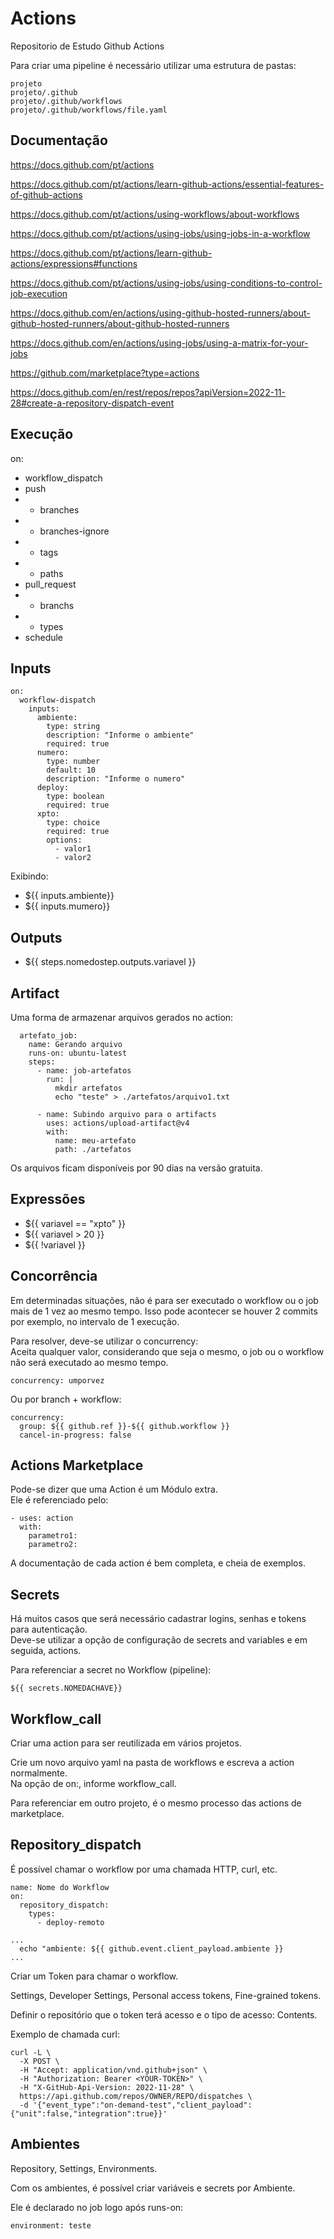 # Actions
Repositorio de Estudo Github Actions


Para criar uma pipeline é necessário utilizar uma estrutura de pastas:
```
projeto
projeto/.github
projeto/.github/workflows
projeto/.github/workflows/file.yaml
```

## Documentação

https://docs.github.com/pt/actions

https://docs.github.com/pt/actions/learn-github-actions/essential-features-of-github-actions

https://docs.github.com/pt/actions/using-workflows/about-workflows

https://docs.github.com/pt/actions/using-jobs/using-jobs-in-a-workflow

https://docs.github.com/pt/actions/learn-github-actions/expressions#functions

https://docs.github.com/pt/actions/using-jobs/using-conditions-to-control-job-execution


https://docs.github.com/en/actions/using-github-hosted-runners/about-github-hosted-runners/about-github-hosted-runners

https://docs.github.com/en/actions/using-jobs/using-a-matrix-for-your-jobs


https://github.com/marketplace?type=actions


https://docs.github.com/en/rest/repos/repos?apiVersion=2022-11-28#create-a-repository-dispatch-event


## Execução

on:

- workflow_dispatch
- push
- - branches
- - branches-ignore
- - tags
- - paths
- pull_request
- - branchs
- - types
- schedule


## Inputs
```
on:
  workflow-dispatch
    inputs:
      ambiente:
        type: string
        description: "Informe o ambiente"
        required: true
      numero:
        type: number
        default: 10
        description: "Informe o numero"
      deploy:
        type: boolean
        required: true
      xpto:
        type: choice
        required: true
        options:
          - valor1
          - valor2
```

Exibindo:
- ${{ inputs.ambiente}}
- ${{ inputs.mumero}}

## Outputs

- ${{ steps.nomedostep.outputs.variavel }}

## Artifact

Uma forma de armazenar arquivos gerados no action:
```
  artefato_job:
    name: Gerando arquivo
    runs-on: ubuntu-latest
    steps: 
      - name: job-artefatos
        run: |
          mkdir artefatos
          echo "teste" > ./artefatos/arquivo1.txt
  
      - name: Subindo arquivo para o artifacts
        uses: actions/upload-artifact@v4
        with:
          name: meu-artefato
          path: ./artefatos
```

Os arquivos ficam disponíveis por 90 dias na versão gratuita.

## Expressões

- ${{ variavel == "xpto" }}
- ${{ variavel > 20 }}
- ${{ !variavel }}


## Concorrência

Em determinadas situações, não é para ser executado o workflow ou o job mais de 1 vez ao mesmo tempo. Isso pode acontecer se houver 2 commits por exemplo, no intervalo de 1 execução.

Para resolver, deve-se utilizar o concurrency:\
Aceita qualquer valor, considerando que seja o mesmo, o job ou o workflow não será executado ao mesmo tempo. 
```
concurrency: umporvez 
```
Ou por branch + workflow:
```
concurrency:
  group: ${{ github.ref }}-${{ github.workflow }}
  cancel-in-progress: false
```

## Actions Marketplace

Pode-se dizer que uma Action é um Módulo extra.\
Ele é referenciado pelo:
```
- uses: action
  with:
    parametro1:
    parametro2:
```

A documentação de cada action é bem completa, e cheia de exemplos.

## Secrets

Há muitos casos que será necessário cadastrar logins, senhas e tokens para autenticação. \
Deve-se utilizar a opção de configuração de secrets and variables e em seguida, actions.

Para referenciar a secret no Workflow (pipeline):
```
${{ secrets.NOMEDACHAVE}}
```

## Workflow_call

Criar uma action para ser reutilizada em vários projetos.

Crie um novo arquivo yaml na pasta de workflows e escreva a action normalmente.\
Na opção de on:, informe workflow_call.

Para referenciar em outro projeto, é o mesmo processo das actions de marketplace.


## Repository_dispatch

É possível chamar o workflow por uma chamada HTTP, curl, etc.

```
name: Nome do Workflow
on:
  repository_dispatch:
    types:
      - deploy-remoto

...
  echo "ambiente: ${{ github.event.client_payload.ambiente }}
...
```

Criar um Token para chamar o workflow.

Settings, Developer Settings, Personal access tokens, Fine-grained tokens.

Definir o repositório que o token terá acesso e o tipo de acesso: Contents.

Exemplo de chamada curl:
```
curl -L \
  -X POST \
  -H "Accept: application/vnd.github+json" \
  -H "Authorization: Bearer <YOUR-TOKEN>" \
  -H "X-GitHub-Api-Version: 2022-11-28" \
  https://api.github.com/repos/OWNER/REPO/dispatches \
  -d '{"event_type":"on-demand-test","client_payload":{"unit":false,"integration":true}}'
```

## Ambientes

Repository, Settings, Environments.

Com os ambientes, é possível criar variáveis e secrets por Ambiente.

Ele é declarado no job logo após runs-on:
```
environment: teste
```

